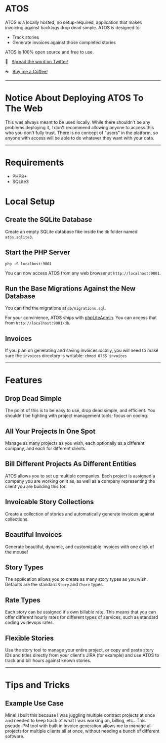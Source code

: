 # ATOS

ATOS is a locally hosted, no setup-required, application that makes invoicing against backlogs drop dead simple. ATOS is designed to:

- Track stories
- Generate invoices against those completed stories

ATOS is 100% open source and free to use.

💬&nbsp;&nbsp;&nbsp;[Spread the word on Twitter!](http://twitter.com/intent/tweet?text=Freelancers!+Check+out+ATO+Stories+%2C+a+drop+dead+simple%2C+locally+hosted+story+tracker+and+invoice+generator+designed+for+freelancer+software+developers.&url=https%3A%2F%2Fgithub.com%2Fjbelelieu%2Fato_stories)

☕️&nbsp;&nbsp;&nbsp;[Buy me a Coffee!](https://www.buymeacoffee.com/jbelelieu)

-----

# Notice About Deploying ATOS To The Web

This was always meant to be used locally. While there shouldn't be any problems deploying it, I don't recommend allowing anyone to access this who you don't fully trust. There is no concept of "users" in the platform, so anyone with access will be able to do whatever they want with your data.

-----

# Requirements

- PHP8+
- SQLite3

# Local Setup

## Create the SQLite Database

Create an empty SQLite database fike inside the `db` folder named `atos.sqlite3`.

## Start the PHP Server

```
php -S localhost:9001
```

You can now access ATOS from any web browser at `http://localhost:9001`.

## Run the Base Migrations Against the New Database

You can find the migrations at `db/migrations.sql`.

For your convinience, ATOS ships with [phpLiteAdmin](https://www.phpliteadmin.org/). You can access that from `http://localhost:9001/db`.

## Invoices

If you plan on generating and saving invoices locally, you will need to make sure the `invoices` directory is writable: `chmod 0755 invoices`

-----

# Features

## Drop Dead Simple

The point of this is to be easy to use, drop dead simple, and efficient. You shouldn't be fighting with project management tools; focus on coding.

## All Your Projects In One Spot

Manage as many projects as you wish, each optionally as a different company, and each for different clients.

## Bill Different Projects As Different Entities

ATOS allows you to set up multiple companies. Each project is assigned a company you are working on it as, as well as a company representing the client you are building this for.

## Invoicable Story Collections

Create a collection of stories and automatically generate invoices against collections.

## Beautiful Invoices

Generate beautiful, dynamic, and customizable invoices with one click of the mouse!

## Story Types

The application allows you to create as many story types as you wish. Defaults are the standard `Story` and `Chore` types.

## Rate Types

Each story can be assigned it's own billable rate. This means that you can offer different hourly rates for different types of services, such as standard coding vs devops rates.

## Flexible Stories

Use the story tool to manage your entire project, or copy and paste story IDs and titles directly from your client's JIRA (for example) and use ATOS to track and bill hours against known stories.

-----

# Tips and Tricks

## Example Use Case

Mine! I built this because I was juggling multiple contract projects at once and needed to keep track of what I was working on, billing, etc.. This pseudo-PM tool with built in invoice generation allows me to manage all projects for multiple clients all at once, without needing a bunch of different software.

